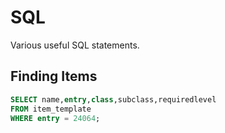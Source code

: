 # SQL

Various useful SQL statements.

## Finding Items

```sql
SELECT name,entry,class,subclass,requiredlevel
FROM item_template
WHERE entry = 24064;
```
